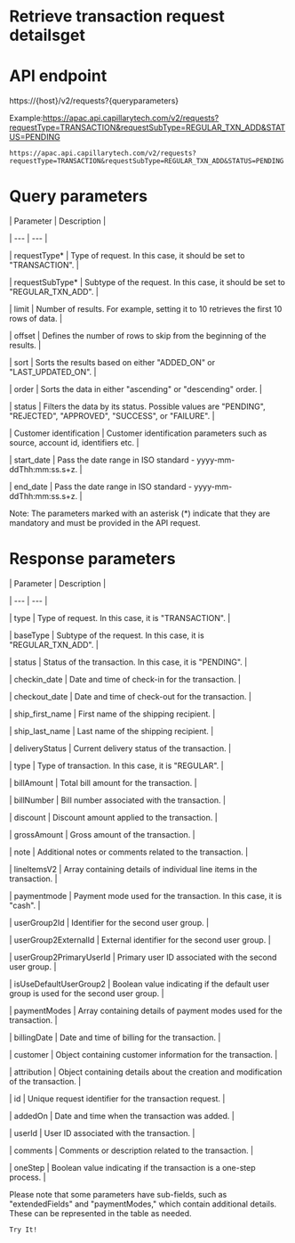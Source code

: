 # Retrieve  transaction request detailsget

# API endpoint

https://{host}/v2/requests?{queryparameters}

Example:https://apac.api.capillarytech.com/v2/requests?requestType=TRANSACTION&requestSubType=REGULAR_TXN_ADD&STATUS=PENDING

```
https://apac.api.capillarytech.com/v2/requests?requestType=TRANSACTION&requestSubType=REGULAR_TXN_ADD&STATUS=PENDING
```

# Query parameters

| Parameter | Description |

| --- | --- |

| requestType* | Type of request. In this case, it should be set to "TRANSACTION". |

| requestSubType* | Subtype of the request. In this case, it should be set to "REGULAR_TXN_ADD". |

| limit | Number of results. For example, setting it to 10 retrieves the first 10 rows of data. |

| offset | Defines the number of rows to skip from the beginning of the results. |

| sort | Sorts the results based on either "ADDED_ON" or "LAST_UPDATED_ON". |

| order | Sorts the data in either "ascending" or "descending" order. |

| status | Filters the data by its status. Possible values are "PENDING", "REJECTED", "APPROVED", "SUCCESS", or "FAILURE". |

| Customer identification | Customer identification parameters such as source, account id, identifiers etc. |

| start_date | Pass the date range in ISO standard - yyyy-mm-ddThh:mm:ss.s+z. |

| end_date | Pass the date range in ISO standard - yyyy-mm-ddThh:mm:ss.s+z. |



Note: The parameters marked with an asterisk (*) indicate that they are mandatory and must be provided in the API request.

# Response parameters

| Parameter | Description |

| --- | --- |

| type | Type of request. In this case, it is "TRANSACTION". |

| baseType | Subtype of the request. In this case, it is "REGULAR_TXN_ADD". |

| status | Status of the transaction. In this case, it is "PENDING". |

| checkin_date | Date and time of check-in for the transaction. |

| checkout_date | Date and time of check-out for the transaction. |

| ship_first_name | First name of the shipping recipient. |

| ship_last_name | Last name of the shipping recipient. |

| deliveryStatus | Current delivery status of the transaction. |

| type | Type of transaction. In this case, it is "REGULAR". |

| billAmount | Total bill amount for the transaction. |

| billNumber | Bill number associated with the transaction. |

| discount | Discount amount applied to the transaction. |

| grossAmount | Gross amount of the transaction. |

| note | Additional notes or comments related to the transaction. |

| lineItemsV2 | Array containing details of individual line items in the transaction. |

| paymentmode | Payment mode used for the transaction. In this case, it is "cash". |

| userGroup2Id | Identifier for the second user group. |

| userGroup2ExternalId | External identifier for the second user group. |

| userGroup2PrimaryUserId | Primary user ID associated with the second user group. |

| isUseDefaultUserGroup2 | Boolean value indicating if the default user group is used for the second user group. |

| paymentModes | Array containing details of payment modes used for the transaction. |

| billingDate | Date and time of billing for the transaction. |

| customer | Object containing customer information for the transaction. |

| attribution | Object containing details about the creation and modification of the transaction. |

| id | Unique request identifier for the transaction request. |

| addedOn | Date and time when the transaction was added. |

| userId | User ID associated with the transaction. |

| comments | Comments or description related to the transaction. |

| oneStep | Boolean value indicating if the transaction is a one-step process. |



Please note that some parameters have sub-fields, such as "extendedFields" and "paymentModes," which contain additional details. These can be represented in the table as needed.

`Try It!`